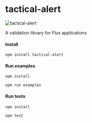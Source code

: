 # tactical-alert

![tactical-alert](http://i.imgur.com/phAymVu.jpg)

A validation library for Flux applications

#### Install

`npm install tactical-alert`

#### Run examples

```
npm install

npm run examples
```

#### Run tests

```
npm install

npm test
```